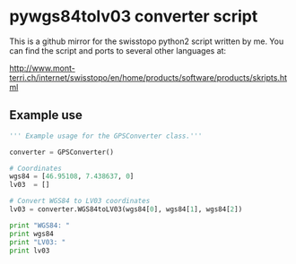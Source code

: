 # pywgs84tolv03 converter script

This is a github mirror for the swisstopo python2 script written by me. You can find the script and ports to several other languages at: 

http://www.mont-terri.ch/internet/swisstopo/en/home/products/software/products/skripts.html



## Example use

```python
''' Example usage for the GPSConverter class.'''

converter = GPSConverter()

# Coordinates
wgs84 = [46.95108, 7.438637, 0]
lv03  = []

# Convert WGS84 to LV03 coordinates
lv03 = converter.WGS84toLV03(wgs84[0], wgs84[1], wgs84[2])

print "WGS84: "
print wgs84
print "LV03: "
print lv03
```
